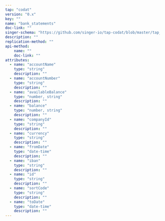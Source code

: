 ```yaml
---
tap: "codat"
version: "0.x"
key: ""
name: "bank_statements"
doc-link: ""
singer-schema: "https://github.com/singer-io/tap-codat/blob/master/tap_codat/schemas/bank_statements.json"
description: ""
replication-method: ""
api-method:
    name: ""
    doc-link: ""
attributes:
  - name: "accountName"
    type: "string"
    description: ""
  - name: "accountNumber"
    type: "string"
    description: ""
  - name: "availableBalance"
    type: "number, string"
    description: ""
  - name: "balance"
    type: "number, string"
    description: ""
  - name: "companyId"
    type: "string"
    description: ""
  - name: "currency"
    type: "string"
    description: ""
  - name: "fromDate"
    type: "date-time"
    description: ""
  - name: "iban"
    type: "string"
    description: ""
  - name: "id"
    type: "string"
    description: ""
  - name: "sortCode"
    type: "string"
    description: ""
  - name: "toDate"
    type: "date-time"
    description: ""
---
```

